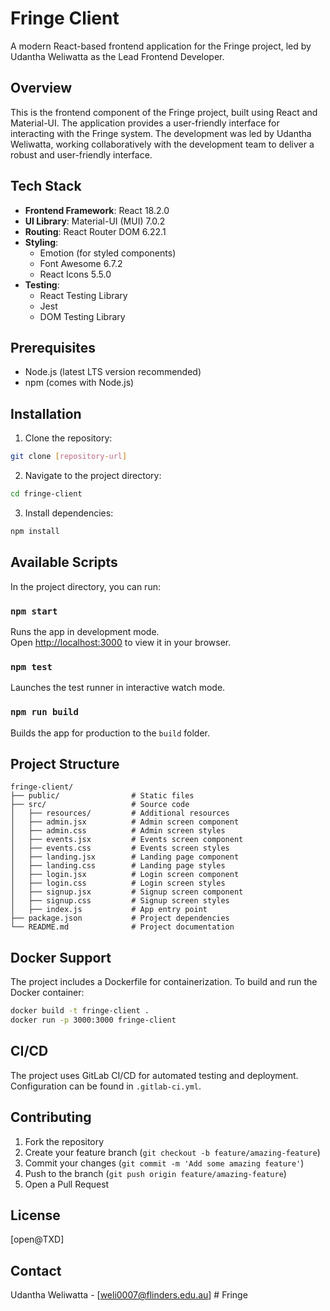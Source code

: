 # Fringe Client

A modern React-based frontend application for the Fringe project, led by Udantha Weliwatta as the Lead Frontend Developer.

## Overview

This is the frontend component of the Fringe project, built using React and Material-UI. The application provides a user-friendly interface for interacting with the Fringe system. The development was led by Udantha Weliwatta, working collaboratively with the development team to deliver a robust and user-friendly interface.

## Tech Stack

- **Frontend Framework**: React 18.2.0
- **UI Library**: Material-UI (MUI) 7.0.2
- **Routing**: React Router DOM 6.22.1
- **Styling**: 
  - Emotion (for styled components)
  - Font Awesome 6.7.2
  - React Icons 5.5.0
- **Testing**: 
  - React Testing Library
  - Jest
  - DOM Testing Library

## Prerequisites

- Node.js (latest LTS version recommended)
- npm (comes with Node.js)

## Installation

1. Clone the repository:
```bash
git clone [repository-url]
```

2. Navigate to the project directory:
```bash
cd fringe-client
```

3. Install dependencies:
```bash
npm install
```

## Available Scripts

In the project directory, you can run:

### `npm start`

Runs the app in development mode.\
Open [http://localhost:3000](http://localhost:3000) to view it in your browser.

### `npm test`

Launches the test runner in interactive watch mode.

### `npm run build`

Builds the app for production to the `build` folder.

## Project Structure

```
fringe-client/
├── public/                # Static files
├── src/                   # Source code
│   ├── resources/         # Additional resources
│   ├── admin.jsx          # Admin screen component
│   ├── admin.css          # Admin screen styles
│   ├── events.jsx         # Events screen component
│   ├── events.css         # Events screen styles
│   ├── landing.jsx        # Landing page component
│   ├── landing.css        # Landing page styles
│   ├── login.jsx          # Login screen component
│   ├── login.css          # Login screen styles
│   ├── signup.jsx         # Signup screen component
│   ├── signup.css         # Signup screen styles
│   ├── index.js           # App entry point
├── package.json           # Project dependencies
└── README.md              # Project documentation
```

## Docker Support

The project includes a Dockerfile for containerization. To build and run the Docker container:

```bash
docker build -t fringe-client .
docker run -p 3000:3000 fringe-client
```

## CI/CD

The project uses GitLab CI/CD for automated testing and deployment. Configuration can be found in `.gitlab-ci.yml`.

## Contributing

1. Fork the repository
2. Create your feature branch (`git checkout -b feature/amazing-feature`)
3. Commit your changes (`git commit -m 'Add some amazing feature'`)
4. Push to the branch (`git push origin feature/amazing-feature`)
5. Open a Pull Request

## License

[open@TXD]

## Contact

Udantha Weliwatta - [weli0007@flinders.edu.au]
#   F r i n g e  
 